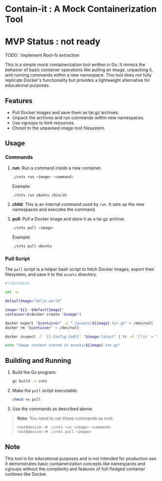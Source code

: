 # Contain-it : A Mock Containerization Tool

# MVP Status :  not ready
TODO : Implement Root-fs extraction

This is a simple mock containerization tool written in Go. It mimics the behavior of basic container operations like pulling an image, unpacking it, and running commands within a new namespace. This tool does not fully replicate Docker's functionality but provides a lightweight alternative for educational purposes.

## Features

- Pull Docker images and save them as tar.gz archives.
- Unpack the archives and run commands within new namespaces.
- Use cgroups to limit resources.
- Chroot to the unpacked image root filesystem.

## Usage

### Commands

1. **run**: Run a command inside a new container.
   ```sh
   ./cnts run <image> <command>
   ```
   Example:
   ```sh
   ./cnts run ubuntu /bin/sh
   ```

2. **child**: This is an internal command used by `run`. It sets up the new namespaces and executes the command.

3. **pull**: Pull a Docker image and store it as a tar.gz archive.
   ```sh
   ./cnts pull <image>
   ```
   Example:
   ```sh
   ./cnts pull ubuntu
   ```

### Pull Script

The `pull` script is a helper bash script to fetch Docker images, export their filesystem, and save it to the `assets` directory.

```sh
#!/bin/bash

set -e

defaultImage="hello-world"

image="${1:-$defaultImage}"
container=$(docker create "$image")

docker export "$container" -o "./assets/${image}.tar.gz" > /dev/null
docker rm "$container" > /dev/null

docker inspect -f '{{.Config.Cmd}}' "$image:latest" | tr -d '[]\n' > "./assets/${image}-cmd"

echo "Image content stored in assets/${image}.tar.gz"
```

## Building and Running

1. Build the Go program:
   ```sh
   go build -o cnts
   ```

2. Make the `pull` script executable:
   ```sh
   chmod +x pull
   ```

3. Use the commands as described above.

> **Note**: You need to run these commands as root:
> ```sh
> root@device:~# ./cnts run <image> <command>
> root@device:~# ./cnts pull <image>
> ```

## Note

This tool is for educational purposes and is not intended for production use. It demonstrates basic containerization concepts like namespaces and cgroups without the complexity and features of full-fledged container runtimes like Docker.
